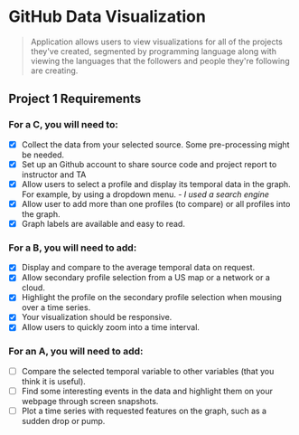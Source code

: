 # GitHub Data Visualization

> Application allows users to view visualizations for all of the projects they've created, segmented by programming language along with viewing the languages that the followers and people they're following are creating.

## Project 1 Requirements

### For a C, you will need to:

- [x] Collect the data from your selected source. Some pre-processing might be needed.
- [x] Set up an Github account to share source code and project report to instructor and TA
- [x] Allow users to select a profile and display its temporal data in the graph. For example, by using a dropdown menu. - *I used a search engine*
- [x] Allow user to add more than one profiles (to compare) or all profiles into the graph.
- [x] Graph labels are available and easy to read.

### For a B, you will need to add:

- [x] Display and compare to the average temporal data on request.
- [x] Allow secondary profile selection from a US map or a network or a cloud.
- [x] Highlight the profile on the secondary profile selection when mousing over a time series.
- [x] Your visualization should be responsive.
- [x] Allow users to quickly zoom into a time interval.

### For an A, you will need to add:

- [ ] Compare the selected temporal variable to other variables (that you think it is useful). 
- [ ] Find some interesting events in the data and highlight them on your webpage through screen snapshots.
- [ ] Plot a time series with requested features on the graph, such as a sudden drop or pump.
